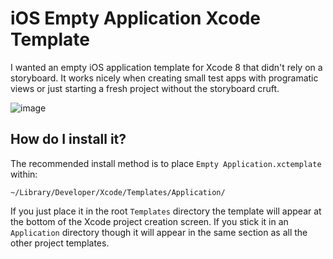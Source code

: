 # iOS Empty Application Xcode Template
I wanted an empty iOS application template for Xcode 8 that didn't rely on a storyboard. It works nicely when creating small test apps with programatic views or just starting a fresh project without the storyboard cruft.

![image](https://cloud.githubusercontent.com/assets/499487/17272907/5a2fbb74-5658-11e6-9ee4-ed1775161158.png)

## How do I install it?
The recommended install method is to place `Empty Application.xctemplate` within:
```
~/Library/Developer/Xcode/Templates/Application/
```
If you just place it in the root `Templates` directory the template will appear at the bottom of the Xcode project creation screen. If you stick it in an `Application` directory though it will appear in the same section as all the other project templates.
